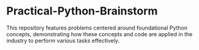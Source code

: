 # Practical-Python-Brainstorm
This repository features problems centered around foundational Python concepts, demonstrating how these concepts and code are applied in the industry to perform various tasks effectively.
